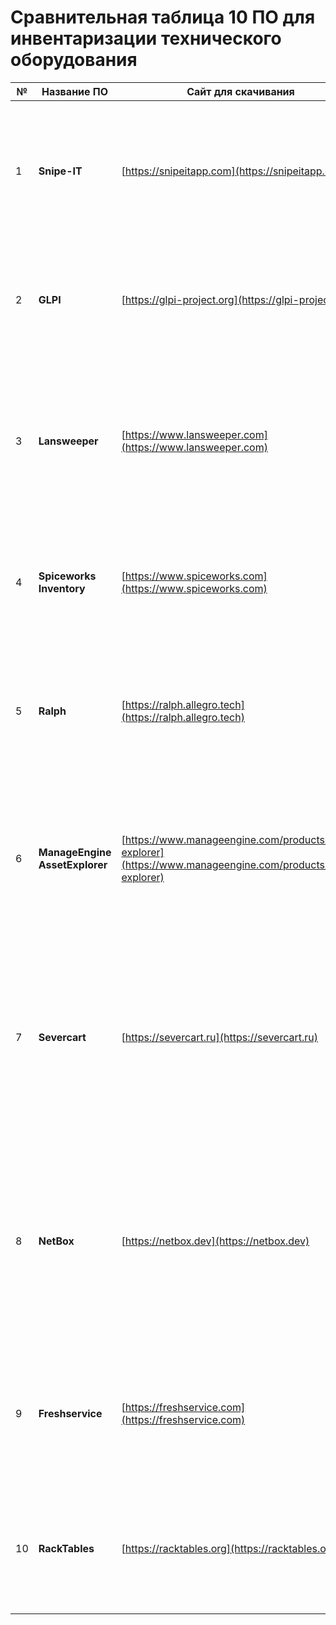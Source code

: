 # Сравнительная таблица 10 ПО для инвентаризации технического оборудования

| № | Название ПО | Сайт для скачивания | Описание | Плюсы | Минусы |
|---|--------------|----------------------|----------|--------|--------|
| 1 | **Snipe-IT** | [https://snipeitapp.com](https://snipeitapp.com) | Бесплатная (open-source) веб-система управления активами с поддержкой инвентаризации ИТ-оборудования, лицензий и аксессуаров. | Бесплатная и с открытым исходным кодом<br>Удобный веб-интерфейс<br>Поддержка сканирования QR-кодов<br>Активное сообщество | Требует самостоятельной установки и настройки сервера<br>Нет встроенной автоматической инвентаризации (без интеграции с агентами) |
| 2 | **GLPI** | [https://glpi-project.org](https://glpi-project.org) | Open-source система ITSM с модулями инвентаризации, управления инцидентами и заявками. Интегрируется с OCS Inventory. | Полноценный ITSM-инструмент<br>Автоматическая инвентаризация через OCS<br>Многоязычная поддержка<br>Бесплатна | Сложная настройка для новичков<br>Интерфейс устаревает визуально |
| 3 | **Lansweeper** | [https://www.lansweeper.com](https://www.lansweeper.com) | Коммерческая (с бесплатной версией до 100 устройств) система автоматической инвентаризации ИТ-инфраструктуры. | Автоматическое сканирование сети<br>Подробные отчёты и дашборды<br>Интеграция с Active Directory, SCCM и др.<br>Бесплатная версия для небольших сетей | Платная лицензия для больших сетей<br>Требует Windows-сервера |
| 4 | **Spiceworks Inventory** | [https://www.spiceworks.com](https://www.spiceworks.com) | Бесплатное облачное решение для ИТ-инвентаризации и управления (ранее — десктопное ПО). | Простота использования<br>Облачная версия<br>Бесплатно<br>Автоматическое обнаружение устройств | С 2023 года прекращена поддержка классического десктопного приложения<br>Ограниченные возможности кастомизации |
| 5 | **Ralph** | [https://ralph.allegro.tech](https://ralph.allegro.tech) | Open-source система управления ИТ-активами и инфраструктурой, разработанная компанией Allegro (Польша). Подходит для дата-центров и облаков. | Бесплатная и с открытым кодом<br>Поддержка DCIM (управление дата-центрами)<br>Гибкая модель данных<br>REST API и интеграции | Сложность развёртывания (требует Docker/Python)<br>Менее активное сообщество по сравнению с Snipe-IT или GLPI |
| 6 | **ManageEngine AssetExplorer** | [https://www.manageengine.com/products/asset-explorer](https://www.manageengine.com/products/asset-explorer) | Комплексное решение для управления ИТ-активами и лицензиями с автоматической инвентаризацией. | Автоматическое обнаружение устройств<br>Интеграция с ServiceDesk Plus<br>Поддержка жизненного цикла активов<br>Есть бесплатная версия до 25 устройств | Сложность в настройке для малого бизнеса<br>Цены на коммерческие лицензии могут быть высокими |
| 7 | **Severcart** | [https://severcart.ru](https://severcart.ru) | Российская open-source система для учёта имущества, оборудования, лицензий и расходных материалов. Поддерживает печать QR- и штрих-кодов. | Бесплатная и с открытым исходным кодом<br>Русскоязычный интерфейс и документация<br>Поддержка QR/штрих-кодов и мобильного сканирования<br>Простая установка (работает на Python + PostgreSQL) | Нет автоматической инвентаризации оборудования в сети<br>Меньше интеграций по сравнению с западными аналогами<br>Сообщество в основном русскоязычное |
| 8 | **NetBox** | [https://netbox.dev](https://netbox.dev) | Open-source система для документирования и управления сетевой инфраструктурой, IP-адресами, стойками, устройствами и виртуальными средами. | Идеален для сетевых инженеров и дата-центров<br>Чёткая модель данных (IPAM + DCIM)<br>RESTful API и расширяемость<br>Активное сообщество и частые обновления | Не предназначен для учёта офисного оборудования или лицензий<br>Требует технических навыков для развёртывания (Python, PostgreSQL, Redis)<br>Нет встроенной поддержки QR-кодов или сканирования |
| 9 | **Freshservice** | [https://freshservice.com](https://freshservice.com) | Облачный ITSM-сервис с модулем управления активами от Freshworks. | Современный интерфейс<br>Облачная архитектура<br>Интеграция с другими сервисами Freshworks<br>Автоматическая инвентаризация через агенты | Платный (бесплатная пробная версия)<br>Ограниченная гибкость по сравнению с open-source |
| 10 | **RackTables** | [https://racktables.org](https://racktables.org) | Open-source система для документирования ИТ-инфраструктуры: серверы, стойки, сети, IP-адреса. | Бесплатна и с открытым кодом<br>Отлично подходит для дата-центров<br>Поддержка физической и логической инвентаризации | Устаревший UI<br>Нет автоматической инвентаризации<br>Требует ручного ввода данных |
